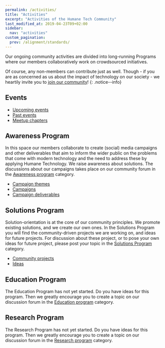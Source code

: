 ```yaml
---
permalink: /activities/
title: "Activities"
excerpt: "Activities of the Humane Tech Community"
last_modified_at: 2019-04-23T09+02:00
sidebar:
  nav: "activities"
custom_pagination:
  prev: /alignment/standards/
---
```


Our ongoing community activities are divided into long-running Programs where our members collaboratively work on crowdsourced initiatives.

Of course, any non-members can contribute just as well. Though - if you are as concerned as us about the impact of technology on our society - we heartily invite you to [join our community](/join/)!
{: .notice--info}

## Events

- [Upcoming events](/activities/upcoming-events/)
- [Past events](/activities/past-events/)
- [Meetup chapters](/activities/meetup-chapters/)

## Awareness Program

In this space our members collaborate to create (social) media campaigns and other deliverables that aim to inform the wider public on the problems that come with modern technology and the need to address these by applying Humane Technology. We raise awareness about solutions. The discussions about our campaigns takes place on our community forum in the [Awareness program](https://community.humanetech.com/c/focus/awareness-program) category.

- [Campaign themes](/awareness-program/campaign-themes/)
- [Campaigns](/awareness-program/campaigns/)
- [Campaign deliverables](/awareness-program/deliverables/)

## Solutions Program

Solution-orientation is at the core of our community principles. We promote existing solutions, and we create our own ones. In the Solutions Program you will find the community-driven projects we are working on, and ideas for future projects. For discussion about these project, or to pose your own ideas for future project, please post your topic in the [Solutions Program](https://community.humanetech.com/c/focus/solutions-program) category.

- [Community projects](/solutions-program/projects/)
- [Ideas](/solutions-program/projects/#ideas)

## Education Program

The Education Program has not yet started. Do you have ideas for this program. Then we greatly encourage you to create a topic on our discussion forum in the [Education program](https://community.humanetech.com/c/focus/education-program) category.


## Research Program

The Research Program has not yet started. Do you have ideas for this program. Then we greatly encourage you to create a topic on our discussion forum in the [Research program](https://community.humanetech.com/c/focus/research-program) category.
